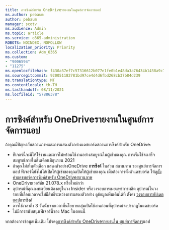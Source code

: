 ```yaml
---
title: การซิงค์สําหรับ OneDriveรายงานในศูนย์การจัดการแอป
ms.author: pebaum
author: pebaum
manager: scotv
ms.audience: Admin
ms.topic: article
ms.service: o365-administration
ROBOTS: NOINDEX, NOFOLLOW
localization_priority: Priority
ms.collection: Adm_O365
ms.custom:
- "9006594"
- "11275"
ms.openlocfilehash: f430a37ef7c57316612b077e1fe0b1e48da3a76434b1438a9c755983c3feb5a3
ms.sourcegitcommit: 920051182781bd97ce4d4d6fbd268cb37b84d239
ms.translationtype: MT
ms.contentlocale: th-TH
ms.lasthandoff: 08/11/2021
ms.locfileid: "57886378"
---
```

# <a name="onedrive-sync-reports-in-the-app-admin-center"></a>การซิงค์สําหรับ OneDriveรายงานในศูนย์การจัดการแอป

ถ้าคุณมีปัญหากับสถานภาพและการแสดงตัวอย่างแดชบอร์ดสถานการซิงค์สําหรับ OneDrive:

- ฟีเจอร์นี้จะมีให้ใช้งานและอาจไม่พร้อมใช้งานอย่างสมบูรณ์ในผู้เช่าของคุณ การเริ่มใช้จะเสร็จสมบูรณ์ภายในสิ้นเดือนมิถุนายน 2021
- ถ้าคุณไม่เห็นตัวเลือก แสดงตัวอย่างOneDrive **การซิงค์** ในส่วน สถานภาพ ของศูนย์การจัดการแอป ฟีเจอร์นี้ยังไม่ได้เปิดให้ผู้เช่าของคุณเปิดให้ผู้เช่าของคุณ เมื่อต้องการตั้งค่าแดชบอร์ด ให้ดู[ตั้งค่าแดชบอร์ดการซิงค์สําหรับ OneDriveสถานภาพ](https://docs.microsoft.com/OneDrive/sync-health#set-up-the-onedrive-sync-health-dashboard)
- OneDriveเวอร์ชัน 21.078.x หรือใหม่กว่า
- อุปกรณ์ที่คุณลงทะเบียนต้องอยู่ในวง Insider หรือวงรอบการเผยแพร่การผลิต อุปกรณ์ในวงรอบที่เลื่อนเวลาจะไม่มีสิทธิ์ระหว่างการแสดงตัวอย่าง ดูข้อมูลเพิ่มเติมได้ที่ ตั้งค่า [วงรอบการอัปเดตแอป](https://docs.microsoft.com/OneDrive/use-group-policy#set-the-sync-app-update-ring)การซิงค์
- อาจใช้เวลาถึง 3 วันนับจากเวลาที่นโยบายกลุ่มเปิดใช้งานก่อนที่อุปกรณ์จะปรากฏในแดชบอร์ด
- ไม่มีการสนับสนุนฟีเจอร์นี้ของ Mac ในตอนนี้

หากต้องการข้อมูลเพิ่มเติม โปรดดู[การซิงค์สําหรับ OneDriveรายงานใน ศูนย์การจัดการ](https://docs.microsoft.com/OneDrive/sync-health)แอป